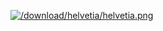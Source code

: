 [![/download/helvetia/helvetia.png](%base_url%/download/helvetia/helvetia.png)](%base_url%/research/helvetia)<div class="clear"></div>

<style type="text/css">.toc-number { display: none; }</style>

